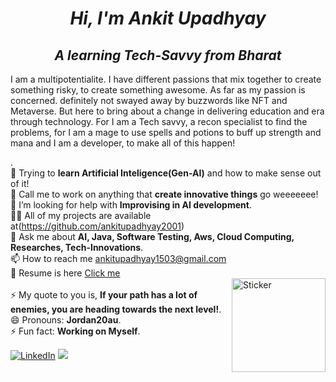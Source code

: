 *<h1 align="center">Hi, I'm Ankit Upadhyay</h1>*
*<h2 align="center">A learning Tech-Savvy from Bharat</h2>*
I am a multipotentialite. I have different passions that mix together to create something risky, to create something awesome. As far as my passion is concerned. definitely not swayed away by buzzwords like NFT and Metaverse. But here to bring about a change in delivering education and era through technology. For I am a Tech savvy, a recon specialist to find the problems, for I am a mage to use spells and potions to buff up strength and mana and I am a developer, to make all of this happen!

.<br>🌱 Trying to **learn Artificial Inteligence(Gen-AI)** and how to make sense out of it! <br>👯 Call me to work on anything that **create innovative things** go weeeeeee!<br>🤝 I’m looking for help with **Improvising in AI development**.<br>👨‍💻 All of my projects are available at(https://github.com/ankitupadhyay2001) <br>💬 Ask me about **AI, Java, Software Testing, Aws, Cloud Computing, Researches, Tech-Innovations**.<br>📫 How to reach me ankitupadhyay1503@gmail.com<br>📄 Resume is here [Click me](https://drive.google.com/file/d/18s8ds1OP1uNWyJqAbecoEMjSu1d0OSiO/view?usp=drivesdk) <br><img src="https://camo.githubusercontent.com/48dbbfd0a418422b4d76e9f20de8a3b55e0e81f4ada6b05d3b8ed5bea2df62f6/68747470733a2f2f7061312e6e61727669692e636f6d2f363538302f383039386336653932303733373638383965656230353332643966356130373233633464373366355f68712e676966" alt="Sticker" style="float: right; width: 150px; margin-left: 10px;"/>
<br>⚡ My quote to you is, **If your path has a lot of enemies, you are heading towards the next level!**.<br>😄 Pronouns: **Jordan20au**.<br>⚡ Fun fact: **Working on Myself**.<br>

[![LinkedIn](https://img.shields.io/badge/LinkedIn-%230077B5.svg?logo=linkedin&logoColor=white)](https://linkedin.com/in/https://www.linkedin.com/in/ankit-upadhyay-2b503b221/) 
[![](https://visitcount.itsvg.in/api?id=ankitupadhyay2001&icon=0&color=0)](https://visitcount.itsvg.in)


